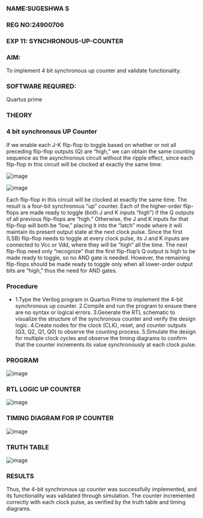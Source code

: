 ### NAME:SUGESHWA S
### REG NO:24900706


### EXP 11: SYNCHRONOUS-UP-COUNTER

### AIM:

To implement 4 bit synchronous up counter and validate functionality.

### SOFTWARE REQUIRED:

Quartus prime

### THEORY

### 4 bit synchronous UP Counter

If we enable each J-K flip-flop to toggle based on whether or not all preceding flip-flop outputs (Q) are “high,” we can obtain the same counting sequence as the asynchronous circuit without the ripple effect, since each flip-flop in this circuit will be clocked at exactly the same time:

![image](https://github.com/naavaneetha/SYNCHRONOUS-UP-COUNTER/assets/154305477/d5db3fa0-e413-404c-b80e-b2f39d82e7e8)


![image](https://github.com/naavaneetha/SYNCHRONOUS-UP-COUNTER/assets/154305477/52cb61eb-d04b-442d-810c-31185a68410b)

Each flip-flop in this circuit will be clocked at exactly the same time.
The result is a four-bit synchronous “up” counter. Each of the higher-order flip-flops are made ready to toggle (both J and K inputs “high”) if the Q outputs of all previous flip-flops are “high.”
Otherwise, the J and K inputs for that flip-flop will both be “low,” placing it into the “latch” mode where it will maintain its present output state at the next clock pulse.
Since the first (LSB) flip-flop needs to toggle at every clock pulse, its J and K inputs are connected to Vcc or Vdd, where they will be “high” all the time.
The next flip-flop need only “recognize” that the first flip-flop’s Q output is high to be made ready to toggle, so no AND gate is needed.
However, the remaining flip-flops should be made ready to toggle only when all lower-order output bits are “high,” thus the need for AND gates.

### Procedure
* 1.Type the Verilog program in Quartus Prime to implement the 4-bit synchronous up
counter.
2.Compile and run the program to ensure there are no syntax or logical errors.
3.Generate the RTL schematic to visualize the structure of the synchronous counter and
verify the design logic.
4.Create nodes for the clock (CLK), reset, and counter outputs (Q3, Q2, Q1, Q0) to
observe the counting process.
5.Simulate the design for multiple clock cycles and observe the timing diagrams to
confirm that the counter increments its value synchronously at each clock pulse.

### PROGRAM

![image](https://github.com/user-attachments/assets/ffb40a59-aae7-4f8e-914d-3461919f76c7)


### RTL LOGIC UP COUNTER

![image](https://github.com/user-attachments/assets/4e057e96-a2d7-4fda-a423-d1e7a466ef51)


### TIMING DIAGRAM FOR IP COUNTER

![image](https://github.com/user-attachments/assets/4a0e7042-bb82-416f-b21b-da4fca8f75da)


### TRUTH TABLE

![image](https://github.com/user-attachments/assets/956f4237-1ea3-4eb3-96ce-9cd545ca91e0)


### RESULTS

Thus, the 4-bit synchronous up counter was successfully implemented, and its
functionality was validated through simulation. The counter incremented correctly with
each clock pulse, as verified by the truth table and timing diagrams.
